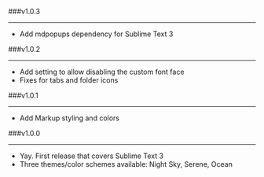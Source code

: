 ###v1.0.3
___

* Add mdpopups dependency for Sublime Text 3

###v1.0.2
___

* Add setting to allow disabling the custom font face
* Fixes for tabs and folder icons

###v1.0.1
___

* Add Markup styling and colors


###v1.0.0
___

* Yay. First release that covers Sublime Text 3
* Three themes/color schemes available: Night Sky, Serene, Ocean
